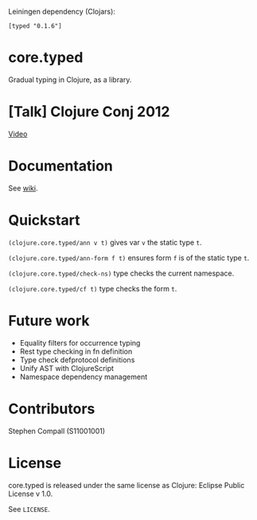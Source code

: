 Leiningen dependency (Clojars):

`[typed "0.1.6"]`

# core.typed

Gradual typing in Clojure, as a library.

# [Talk] Clojure Conj 2012

[Video](http://www.youtube.com/watch?v=wNhK8t3uLJU)

# Documentation

See [wiki](https://github.com/clojure/core.typed/wiki).

# Quickstart

`(clojure.core.typed/ann v t)` gives var `v` the static type `t`.

`(clojure.core.typed/ann-form f t)` ensures form `f` is of the static type `t`.

`(clojure.core.typed/check-ns)` type checks the current namespace.

`(clojure.core.typed/cf t)` type checks the form `t`.

<!---
# Examples

(These don't completely type check yet)

* [clojure.core.typed.test.rbt](https://github.com/frenchy64/typed-clojure/blob/master/test/typed/test/rbt.clj) for examples of mutually recursive types and heterogenous maps
* [typed.test.core-logic](https://github.com/frenchy64/typed-clojure/blob/master/test/typed/test/core_logic.clj) for examples of typing (tightly coupled) datatypes and protocols
* [typed.test.example](https://github.com/frenchy64/typed-clojure/blob/master/test/typed/test/example.clj) for a few little examples of simple usage
-->

# Future work

* Equality filters for occurrence typing
* Rest type checking in fn definition
* Type check defprotocol definitions
* Unify AST with ClojureScript
* Namespace dependency management

# Contributors

Stephen Compall (S11001001)

# License

core.typed is released under the same license as Clojure: Eclipse Public License v 1.0.

See `LICENSE`.

